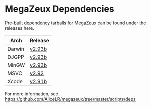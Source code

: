 # MegaZeux Dependencies

Pre-built dependency tarballs for MegaZeux can be found under the releases here.

| Arch		| Release	|
|---------------|---------------|
| Darwin	| [v2.93b](https://github.com/AliceLR/megazeux-dependencies/releases/tag/v2.93b)
| DJGPP		| [v2.93b](https://github.com/AliceLR/megazeux-dependencies/releases/tag/v2.93b)
| MinGW		| [v2.93b](https://github.com/AliceLR/megazeux-dependencies/releases/tag/v2.93b)
| MSVC		| [v2.92](https://github.com/AliceLR/megazeux-dependencies/releases/tag/v2.92)
| Xcode		| [v2.91b](https://github.com/AliceLR/megazeux-dependencies/releases/tag/v2.91b)

For more information, see https://github.com/AliceLR/megazeux/tree/master/scripts/deps
